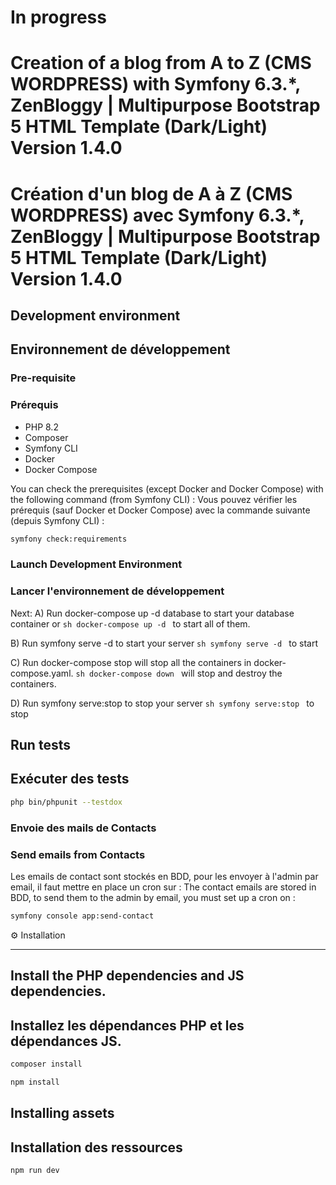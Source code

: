 # In progress

# Creation of a blog from A to Z (CMS WORDPRESS) with Symfony 6.3.*, ZenBloggy | Multipurpose Bootstrap 5 HTML Template  (Dark/Light) Version 1.4.0
# Création d'un blog de A à Z (CMS WORDPRESS) avec Symfony 6.3.*, ZenBloggy | Multipurpose Bootstrap 5 HTML Template  (Dark/Light) Version 1.4.0

## Development environment
## Environnement de développement

### Pre-requisite
### Prérequis
* PHP 8.2
* Composer
* Symfony CLI
* Docker
* Docker Compose

You can check the prerequisites (except Docker and Docker Compose) with the following command (from Symfony CLI) :
Vous pouvez vérifier les prérequis (sauf Docker et Docker Compose) avec la commande suivante (depuis Symfony CLI) :

```sh
symfony check:requirements
```

### Launch Development Environment
### Lancer l'environnement de développement

Next:
A) Run docker-compose up -d database to start your database container
or ```sh docker-compose up -d ``` to start all of them.

B) Run symfony serve -d to start your server
```sh symfony serve -d ``` to start

C) Run docker-compose stop will stop all the containers in docker-compose.yaml.
```sh docker-compose down ``` will stop and destroy the containers.

D) Run symfony serve:stop to stop your server
```sh symfony serve:stop ``` to stop


## Run tests
## Exécuter des tests

```sh
php bin/phpunit --testdox
```

### Envoie des mails de Contacts
### Send emails from Contacts

Les emails de contact sont stockés en BDD, pour les envoyer à l'admin par email, il faut mettre en place un cron sur :
The contact emails are stored in BDD, to send them to the admin by email, you must set up a cron on :

```sh
symfony console app:send-contact
```

⚙️ Installation

--------------
## Install the PHP dependencies and JS dependencies.
## Installez les dépendances PHP et les dépendances JS.
```sh
composer install
```
```sh
npm install
```
## Installing assets
## Installation des ressources
```sh
npm run dev
```